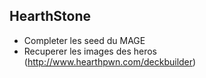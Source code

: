 ## HearthStone

* Completer les seed du MAGE
* Recuperer les images des heros (http://www.hearthpwn.com/deckbuilder)
